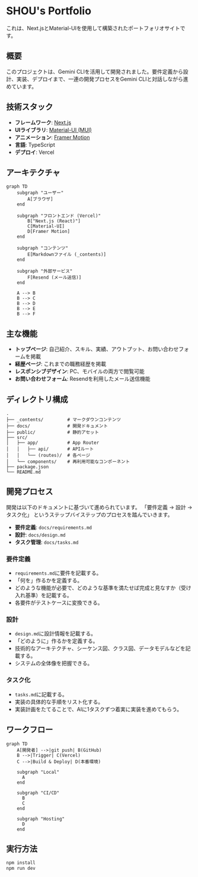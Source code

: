 # SHOU's Portfolio

これは、Next.jsとMaterial-UIを使用して構築されたポートフォリオサイトです。

## 概要

このプロジェクトは、Gemini CLIを活用して開発されました。要件定義から設計、実装、デプロイまで、一連の開発プロセスをGemini CLIと対話しながら進めています。

## 技術スタック

- **フレームワーク**: [Next.js](https://nextjs.org/)
- **UIライブラリ**: [Material-UI (MUI)](https://mui.com/)
- **アニメーション**: [Framer Motion](https://www.framer.com/motion/)
- **言語**: TypeScript
- **デプロイ**: Vercel

## アーキテクチャ

```mermaid
graph TD
    subgraph "ユーザー"
        A[ブラウザ]
    end

    subgraph "フロントエンド (Vercel)"
        B["Next.js (React)"]
        C[Material-UI]
        D[Framer Motion]
    end

    subgraph "コンテンツ"
        E[Markdownファイル (_contents)]
    end

    subgraph "外部サービス"
        F[Resend (メール送信)]
    end

    A --> B
    B --> C
    B --> D
    B --> E
    B --> F
```

## 主な機能

- **トップページ**: 自己紹介、スキル、実績、アウトプット、お問い合わせフォームを掲載
- **経歴ページ**: これまでの職務経歴を掲載
- **レスポンシブデザイン**: PC、モバイルの両方で閲覧可能
- **お問い合わせフォーム**: Resendを利用したメール送信機能

## ディレクトリ構成

```
.
├── _contents/         # マークダウンコンテンツ
├── docs/              # 開発ドキュメント
├── public/            # 静的アセット
├── src/
│   ├── app/           # App Router
│   │   ├── api/       # APIルート
│   │   └── (routes)/  # 各ページ
│   └── components/    # 再利用可能なコンポーネント
├── package.json
└── README.md
```

## 開発プロセス

開発は以下のドキュメントに基づいて進められています。
「要件定義 → 設計 → タスク化」 というステップバイステップのプロセスを踏んでいきます。

- **要件定義**: `docs/requirements.md`
- **設計**: `docs/design.md`
- **タスク管理**: `docs/tasks.md`

### 要件定義

- `requirements.md`に要件を記載する。
- 「何を」作るかを定義する。
- どのような機能が必要で、どのような基準を満たせば完成と見なすか（受け入れ基準）を記載する。
- 各要件がテストケースに変換できる。

### 設計

- `design.md`に設計情報を記載する。
- 「どのように」作るかを定義する。
- 技術的なアーキテクチャ、シーケンス図、クラス図、データモデルなどを記載する。
- システムの全体像を把握できる。

### タスク化

- `tasks.md`に記載する。
- 実装の具体的な手順をリスト化する。
- 実装計画をたてることで、AIに1タスクずつ着実に実装を進めてもらう。

## ワークフロー

```mermaid
graph TD
    A[開発者] -->|git push| B(GitHub)
    B -->|Trigger| C(Vercel)
    C -->|Build & Deploy| D(本番環境)

    subgraph "Local"
      A
    end

    subgraph "CI/CD"
      B
      C
    end

    subgraph "Hosting"
      D
    end
```

## 実行方法

```bash
npm install
npm run dev
```